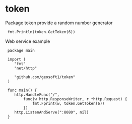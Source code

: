 token
====

Package token provide a random number generator

     fmt.Println(token.GetToken(6))

Web service example

     package main
     
     import (
     	"fmt"
     	"net/http"
     
     	"github.com/geosoft1/token"
     )
     
     func main() {
     	http.HandleFunc("/",
     		func(w http.ResponseWriter, r *http.Request) {
     			fmt.Fprint(w, token.GetToken(6))
     		})
     	http.ListenAndServe(":8080", nil)
     }
